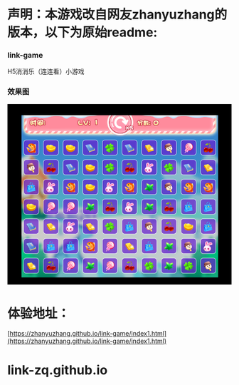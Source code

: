 声明：本游戏改自网友zhanyuzhang的版本，以下为原始readme:
===================================================

### link-game
H5消消乐（连连看）小游戏

### 效果图
![](./IMG20190118_173659.png)

# 体验地址：
[https://zhanyuzhang.github.io/link-game/index1.html](https://zhanyuzhang.github.io/link-game/index1.html)
# link-zq.github.io
